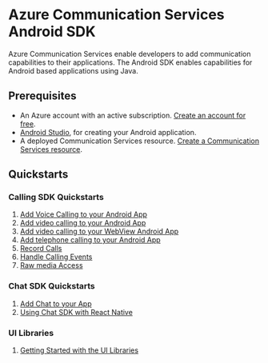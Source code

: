 # Azure Communication Services Android SDK

Azure Communication Services enable developers to add communication capabilities to their applications. The Android SDK enables capabilities for Android based applications using Java.

## Prerequisites

- An Azure account with an active subscription. [Create an account for free](https://azure.microsoft.com/free/?WT.mc_id=A261C142F).
- [Android Studio](https://developer.android.com/studio), for creating your Android application.
- A deployed Communication Services resource. [Create a Communication Services resource](https://docs.microsoft.com/azure/communication-services/quickstarts/create-communication-resource).

## Quickstarts

### Calling SDK Quickstarts
1. [Add Voice Calling to your Android App](https://docs.microsoft.com/azure/communication-services/quickstarts/voice-video-calling/getting-started-with-calling?pivots=platform-android)
2. [Add video calling to your Android App](https://learn.microsoft.com/en-us/azure/communication-services/quickstarts/voice-video-calling/get-started-with-video-calling)
3. [Add video calling to your WebView Android App](https://learn.microsoft.com/en-us/azure/communication-services/quickstarts/voice-video-calling/get-started-android-webview)
4. [Add telephone calling to your Android App](https://docs.microsoft.com/azure/communication-services/quickstarts/voice-video-calling/pstn-call?pivots=platform-android)
5. [Record Calls](https://learn.microsoft.com/en-us/azure/communication-services/quickstarts/voice-video-calling/get-started-call-recording)
6. [Handle Calling Events](https://learn.microsoft.com/en-us/azure/communication-services/quickstarts/voice-video-calling/handle-calling-events)
7. [Raw media Access](https://learn.microsoft.com/en-us/azure/communication-services/quickstarts/voice-video-calling/get-started-raw-media-access)

### Chat SDK Quickstarts
1. [Add Chat to your App](https://learn.microsoft.com/en-us/azure/communication-services/quickstarts/chat/get-started)
2. [Using Chat SDK with React Native](https://learn.microsoft.com/en-us/azure/communication-services/quickstarts/chat/react-native)

### UI Libraries
1. [Getting Started with the UI Libraries](https://learn.microsoft.com/en-us/azure/communication-services/quickstarts/ui-library/get-started-composites?tabs=kotlin&pivots=platform-android)
